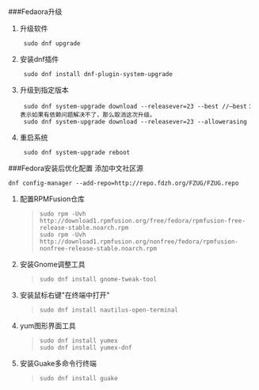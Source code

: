 ###Fedaora升级
1. 升级软件

        sudo dnf upgrade

2. 安装dnf插件

        sudo dnf install dnf-plugin-system-upgrade

3. 升级到指定版本

        sudo dnf system-upgrade download --releasever=23 --best //–best：表示如果有依赖问题解决不了，那么取消这次升级。
        sudo dnf system-upgrade download --releasever=23 --allowerasing

4. 重启系统

        sudo dnf system-upgrade reboot

###Fedora安装后优化配置
添加中文社区源

    dnf config-manager --add-repo=http://repo.fdzh.org/FZUG/FZUG.repo

1. 配置RPMFusion仓库

    >     sudo rpm -Uvh http://download1.rpmfusion.org/free/fedora/rpmfusion-free-release-stable.noarch.rpm
    >     sudo rpm -Uvh http://download1.rpmfusion.org/nonfree/fedora/rpmfusion-nonfree-release-stable.noarch.rpm

2. 安装Gnome调整工具

    >     sudo dnf install gnome-tweak-tool

3. 安装鼠标右键"在终端中打开"

    >     sudo dnf install nautilus-open-terminal

4. yum图形界面工具

    >     sudo dnf install yumex
    >     sudo dnf install yumex-dnf

5. 安装Guake多命令行终端

    >     sudo dnf install guake
